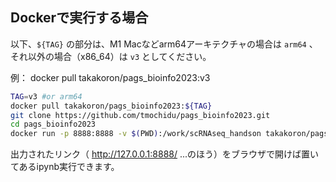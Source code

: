 ## Dockerで実行する場合
以下、`${TAG}` の部分は、M1 Macなどarm64アーキテクチャの場合は `arm64` 、それ以外の場合（x86_64）は `v3` としてください。

例： docker pull takakoron/pags_bioinfo2023:v3

```bash
TAG=v3 #or arm64
docker pull takakoron/pags_bioinfo2023:${TAG}
git clone https://github.com/tmochidu/pags_bioinfo2023.git
cd pags_bioinfo2023 
docker run -p 8888:8888 -v $(PWD):/work/scRNAseq_handson takakoron/pags_bioinfo2023:${TAG} 

```
出力されたリンク（ http://127.0.0.1:8888/ ...のほう）をブラウザで開けば置いてあるipynb実行できます。
